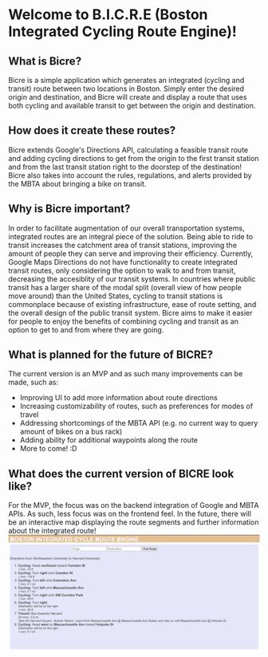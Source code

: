 # Welcome to B.I.C.R.E (Boston Integrated Cycling Route Engine)!
## What is Bicre?
Bicre is a simple application which generates an integrated (cycling and transit) route between two locations in Boston. Simply enter the desired origin and destination, and Bicre will create and display a route that uses both cycling and available transit to get between the origin and destination.
## How does it create these routes?
Bicre extends Google's Directions API, calculating a feasible transit route and adding cycling directions to get from the origin to the first transit station and from the last transit station right to the doorstep of the destination! 
Bicre also takes into account the rules, regulations, and alerts provided by the MBTA about bringing a bike on transit.
## Why is Bicre important?
In order to facilitate augmentation of our overall transportation systems, integrated routes are an integral piece of the solution. Being able to ride to transit increases the catchment area of transit stations, improving the amount of people they can serve and improving their efficiency. 
Currently, Google Maps Directions do not have functionality to create integrated transit routes, only considering the option to walk to and from transit, decreasing the accesiblity of our transit systems.
In countries where public transit has a larger share of the modal split (overall view of how people move around) than the United States, cycling to transit stations is commonplace because of existing infrastructure, ease of route setting, and the overall design of the public transit system.
Bicre aims to make it easier for people to enjoy the benefits of combining cycling and transit as an option to get to and from where they are going.
## What is planned for the future of BICRE?
The current version is an MVP and as such many improvements can be made, such as:
  * Improving UI to add more information about route directions
  * Increasing customizability of routes, such as preferences for modes of travel
  * Addressing shortcomings of the MBTA API (e.g. no current way to query amount of bikes on a bus rack)
  * Adding ability for additional waypoints along the route
  * More to come! :D

## What does the current version of BICRE look like?
For the MVP, the focus was on the backend integration of Google and MBTA APIs. As such, less focus was on the frontend feel. In the future, there will be an interactive map displaying the route segments and further information about the integrated route!
![](image-examples/bicre_v1_example.PNG)
